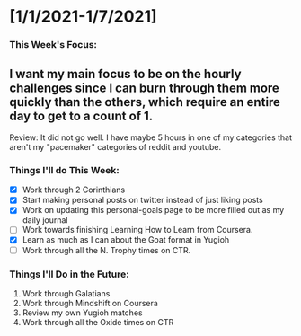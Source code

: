 # [1/1/2021-1/7/2021]

### This Week's Focus:
I want my main focus to be on the hourly challenges since I can burn through them more quickly than the others, which
require an entire day to get to a count of 1.
---
Review: It did not go well. I have maybe 5 hours in one of my categories that aren't my "pacemaker" categories of reddit and youtube.

### Things I'll do This Week:
- [x] Work through 2 Corinthians
- [x] Start making personal posts on twitter instead of just liking posts
- [x] Work on updating this personal-goals page to be more filled out as my daily journal
- [ ] Work towards finishing Learning How to Learn from Coursera.
- [x] Learn as much as I can about the Goat format in Yugioh
- [ ] Work through all the N. Trophy times on CTR.

### Things I'll Do in the Future:
1. Work through Galatians
2. Work through Mindshift on Coursera
3. Review my own Yugioh matches
4. Work through all the Oxide times on CTR
